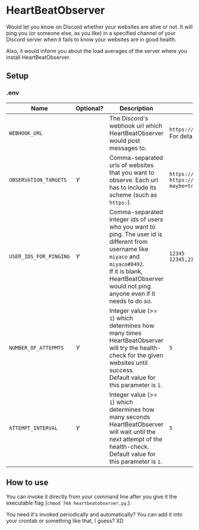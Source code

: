 # HeartBeatObserver

Would let you know on Discord whether your websites are alive or not. It will ping you (or someone else, as you like) in a specified channel of your Discord server when it fails to know your websites are in good health.

Also, it would inform you about the load averages of the server where you install HeartBeatObserver.

## Setup

### .env

|Name|Optional?|Description|Example|
|---|---|---|---|
|`WEBHOOK_URL`||The Discord's webhook url which HeartBeatObserver would post messages to.|`https://discordapp.com/api/webhooks/{webhook.id}/{webhook.token}`<br />For details, see [Discord's documentation](https://discordapp.com/developers/docs/resources/webhook).|
|`OBSERVATION_TARGETS`|*Y*|Comma-separated urls of websites that you want to observe. Each url has to include its scheme (such as `https:`).|`https://www.zeppel.biz/`<br />`https://www.zeppel.net/,https://www.zeppel.biz/this/path/does/not/exist/really?maybe=true`|
|`USER_IDS_FOR_PINGING`|*Y*|Comma-separated integer ids of users who you want to ping. The user id is different from username like `miyaco` and `miyaco#8492`.<br /> If it is blank, HeartBeatObserver would not ping anyone even if it needs to do so.|`12345`<br />`12345,23456`|
|`NUMBER_OF_ATTEPMTS`|*Y*|Integer value (>= `1`) which determines how many times HeartBeatObserver will try the health-check for the given websites until success.<br />Default value for this parameter is `1`.|`5`|
|`ATTEMPT_INTERVAL`|*Y*|Integer value (>= `1`) which determines how many seconds HeartBeatObserver will wait until the next attempt of the health-check.<br />Default value for this parameter is `1`.|`5`|

## How to use

You can invoke it directly from your command line after you give it the executable flag (`chmod 744 heartbeatobserver.py`.).

You need it's invoked periodically and automatically? You can add it into your crontab or something like that, I guess? XD
